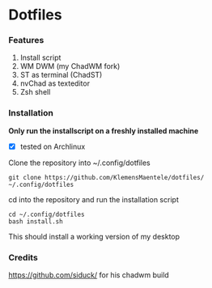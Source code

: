 # Dotfiles
### Features
1. Install script
2. WM DWM (my ChadWM fork)
3. ST as terminal (ChadST)
4. nvChad as texteditor
5. Zsh shell

### Installation
**Only run the installscript on a freshly installed machine**
- [X] tested on Archlinux

Clone the repository into ~/.config/dotfiles
```
git clone https://github.com/KlemensMaentele/dotfiles/ ~/.config/dotfiles
```
cd into the repository and run the installation script
```
cd ~/.config/dotfiles
bash install.sh
```
This should install a working version of my desktop

### Credits
https://github.com/siduck/ for his chadwm build
